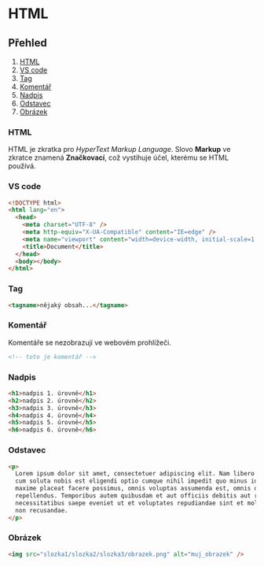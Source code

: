 # HTML

## Přehled

1. [HTML](#html)
2. [VS code](#vs-code)
3. [Tag](#tag)
4. [Komentář](#komentář)
5. [Nadpis](#nadpis)
6. [Odstavec](#odstavec)
7. [Obrázek](#obrázek)

### HTML

HTML je zkratka pro _HyperText Markup Language_. Slovo **Markup** ve zkratce znamená **Značkovací**, což vystihuje účel, kterému se HTML používá.

### VS code

```html
<!DOCTYPE html>
<html lang="en">
  <head>
    <meta charset="UTF-8" />
    <meta http-equiv="X-UA-Compatible" content="IE=edge" />
    <meta name="viewport" content="width=device-width, initial-scale=1.0" />
    <title>Document</title>
  </head>
  <body></body>
</html>
```

### Tag

```html
<tagname>nějaký obsah...</tagname>
```

### Komentář

Komentáře se nezobrazují ve webovém prohlížeči.

```html
<!-- toto je komentář -->
```

### Nadpis

```html
<h1>nadpis 1. úrovně</h1>
<h2>nadpis 2. úrovně</h2>
<h3>nadpis 3. úrovně</h3>
<h4>nadpis 4. úrovně</h4>
<h5>nadpis 5. úrovně</h5>
<h6>nadpis 6. úrovně</h6>
```

### Odstavec

```html
<p>
  Lorem ipsum dolor sit amet, consectetuer adipiscing elit. Nam libero tempore,
  cum soluta nobis est eligendi optio cumque nihil impedit quo minus id quod
  maxime placeat facere possimus, omnis voluptas assumenda est, omnis dolor
  repellendus. Temporibus autem quibusdam et aut officiis debitis aut rerum
  necessitatibus saepe eveniet ut et voluptates repudiandae sint et molestiae
  non recusandae.
</p>
```

### Obrázek

```html
<img src="slozka1/slozka2/slozka3/obrazek.png" alt="muj_obrazek" />
```
